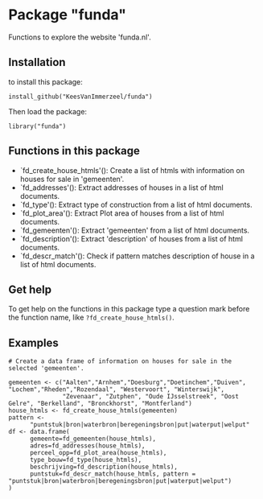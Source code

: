 # Package "funda"

<!-- badges: start -->
<!-- badges: end -->

Functions to explore the website 'funda.nl'.

## Installation

to install this package:

`install_github("KeesVanImmerzeel/funda")`

Then load the package:

`library("funda")` 

## Functions in this package

- `fd_create_house_htmls'(): Create a list of htmls with information on houses for sale in 'gemeenten'.
- `fd_addresses'(): Extract addresses of houses in a list of html documents.
- `fd_type'(): Extract type of construction from a list of html documents.
- `fd_plot_area'(): Extract Plot area of houses from a list of html documents. 
- `fd_gemeenten'(): Extract 'gemeenten' from a list of html documents.
- `fd_description'(): Extract 'description' of houses from a list of html documents.
- `fd_descr_match'(): Check if pattern matches description of house in a list of html documents.


## Get help

To get help on the functions in this package type a question mark before the function name, like `?fd_create_house_htmls()`.

## Examples

```
# Create a data frame of information on houses for sale in the selected 'gemeenten'.

gemeenten <- c("Aalten","Arnhem","Doesburg","Doetinchem","Duiven", "Lochem","Rheden","Rozendaal", "Westervoort", "Winterswijk",
               "Zevenaar", "Zutphen", "Oude IJsselstreek", "Oost Gelre", "Berkelland", "Bronckhorst", "Montferland")
house_htmls <- fd_create_house_htmls(gemeenten)
pattern <-
      "puntstuk|bron|waterbron|beregeningsbron|put|waterput|welput"
df <- data.frame(
      gemeente=fd_gemeenten(house_htmls),
      adres=fd_addresses(house_htmls),
      perceel_opp=fd_plot_area(house_htmls),
      type_bouw=fd_type(house_htmls),
      beschrijving=fd_description(house_htmls),
      puntstuk=fd_descr_match(house_htmls, pattern = "puntstuk|bron|waterbron|beregeningsbron|put|waterput|welput")
)
```

